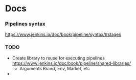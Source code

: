 # Docs

### Pipelines syntax
https://www.jenkins.io/doc/book/pipeline/syntax/#stages

### TODO
- Create library to reuse for executing pipelines https://www.jenkins.io/doc/book/pipeline/shared-libraries/
  - Arguments Brand, Env, Market, etc
-
